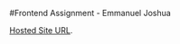 #Frontend Assignment - Emmanuel Joshua

[Hosted Site URL](https://stoic-murdock-40dd6e.netlify.app/).
